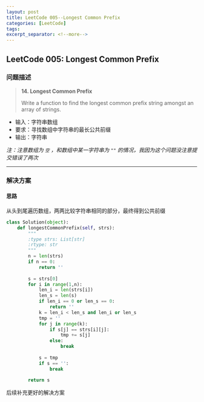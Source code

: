 ```yaml
---
layout: post
title: LeetCode 005--Longest Common Prefix
categories: [LeetCode]
tags: 
excerpt_separator: <!--more-->
---
```


<!--categories: [Ubuntu, Database, Python, Github, Web, Tutorial, Test, Shell, LeetCode, ]-->
<!--tags: [jekyll, python3, github, Django, markdown, mysql, shell, ]-->

## LeetCode 005: Longest Common Prefix

### 问题描述

> **14. Longest Common Prefix**  
>
> Write a function to find the longest common prefix string amongst an array of strings.

<!--more-->

- 输入：字符串数组
- 要求：寻找数组中字符串的最长公共前缀
- 输出：字符串

*注：注意数组为 `空` ，和数组中某一字符串为 `""` 的情况，我因为这个问题没注意提交错误了两次*  

---

### 解决方案
#### 思路
从头到尾遍历数组，两两比较字符串相同的部分，最终得到公共前缀  
```python
class Solution(object):
    def longestCommonPrefix(self, strs):
        """
        :type strs: List[str]
        :rtype: str
        """
        n = len(strs)
        if n == 0:
            return ''
        
        s = strs[0]
        for i in range(1,n):
            len_i = len(strs[i])
            len_s = len(s)
            if len_i == 0 or len_s == 0:
                return ''
            k = len_i < len_s and len_i or len_s
            tmp = ''
            for j in range(k):
                if s[j] == strs[i][j]:
                    tmp += s[j]
                else:
                    break
                    
            s = tmp
            if s == '':
                break
                
        return s 
```

后续补充更好的解决方案

